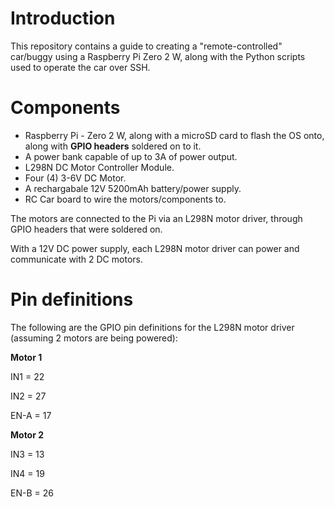 # Introduction

This repository contains a guide to creating a "remote-controlled" car/buggy using a Raspberry Pi Zero 2 W, along with the Python scripts used to operate the car over SSH. 

# Components

- Raspberry Pi - Zero 2 W, along with a microSD card to flash the OS onto, along with **GPIO headers** soldered on to it.
- A power bank capable of up to 3A of power output.
- L298N DC Motor Controller Module.
- Four (4) 3-6V DC Motor.
- A rechargabale 12V 5200mAh battery/power supply.
- RC Car board to wire the motors/components to.

The motors are connected to the Pi via an L298N motor driver, through GPIO headers that were soldered on. 

With a 12V DC power supply, each L298N motor driver can power and communicate with 2 DC motors. 

# Pin definitions

The following are the GPIO pin definitions for the L298N motor driver (assuming 2 motors are being powered):

**Motor 1**

IN1 = 22

IN2 = 27

EN-A = 17

**Motor 2**

IN3 = 13

IN4 = 19

EN-B = 26


